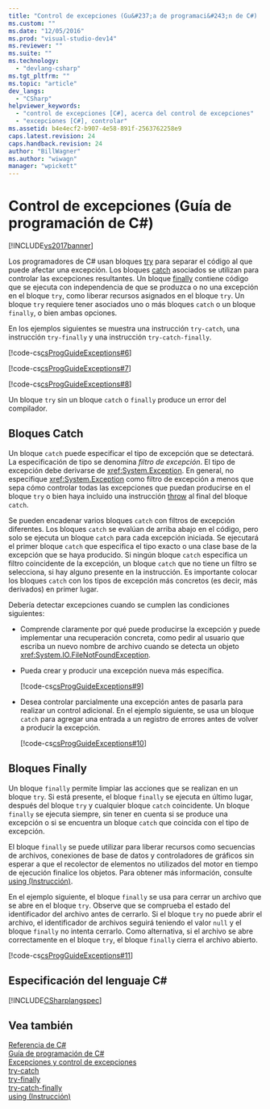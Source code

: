 ```yaml
---
title: "Control de excepciones (Gu&#237;a de programaci&#243;n de C#) | Microsoft Docs"
ms.custom: ""
ms.date: "12/05/2016"
ms.prod: "visual-studio-dev14"
ms.reviewer: ""
ms.suite: ""
ms.technology: 
  - "devlang-csharp"
ms.tgt_pltfrm: ""
ms.topic: "article"
dev_langs: 
  - "CSharp"
helpviewer_keywords: 
  - "control de excepciones [C#], acerca del control de excepciones"
  - "excepciones [C#], controlar"
ms.assetid: b4e4ecf2-b907-4e58-891f-2563762258e9
caps.latest.revision: 24
caps.handback.revision: 24
author: "BillWagner"
ms.author: "wiwagn"
manager: "wpickett"
---
```

# Control de excepciones (Gu&#237;a de programaci&#243;n de C#)
[!INCLUDE[vs2017banner](../../../csharp/includes/vs2017banner.md)]

Los programadores de C\# usan bloques [try](../../../csharp/language-reference/keywords/try-catch.md) para separar el código al que puede afectar una excepción.  Los bloques [catch](../../../csharp/language-reference/keywords/try-catch.md) asociados se utilizan para controlar las excepciones resultantes.  Un bloque [finally](../../../csharp/language-reference/keywords/try-finally.md) contiene código que se ejecuta con independencia de que se produzca o no una excepción en el bloque `try`, como liberar recursos asignados en el bloque `try`.  Un bloque `try` requiere tener asociados uno o más bloques `catch` o un bloque `finally`, o bien ambas opciones.  
  
 En los ejemplos siguientes se muestra una instrucción `try-catch`, una instrucción `try-finally` y una instrucción `try-catch-finally`.  
  
 [!code-cs[csProgGuideExceptions#6](../../../csharp/programming-guide/exceptions/codesnippet/CSharp/exception-handling_1.cs)]  
  
 [!code-cs[csProgGuideExceptions#7](../../../csharp/programming-guide/exceptions/codesnippet/CSharp/exception-handling_2.cs)]  
  
 [!code-cs[csProgGuideExceptions#8](../../../csharp/programming-guide/exceptions/codesnippet/CSharp/exception-handling_3.cs)]  
  
 Un bloque `try` sin un bloque `catch` o `finally` produce un error del compilador.  
  
## Bloques Catch  
 Un bloque `catch` puede especificar el tipo de excepción que se detectará.  La especificación de tipo se denomina *filtro de excepción*.  El tipo de excepción debe derivarse de <xref:System.Exception>.  En general, no especifique <xref:System.Exception> como filtro de excepción a menos que sepa cómo controlar todas las excepciones que puedan producirse en el bloque `try` o bien haya incluido una instrucción [throw](../../../csharp/language-reference/keywords/throw.md) al final del bloque `catch`.  
  
 Se pueden encadenar varios bloques `catch` con filtros de excepción diferentes.  Los bloques `catch` se evalúan de arriba abajo en el código, pero solo se ejecuta un bloque `catch` para cada excepción iniciada.  Se ejecutará el primer bloque `catch` que especifica el tipo exacto o una clase base de la excepción que se haya producido.  Si ningún bloque `catch` especifica un filtro coincidente de la excepción, un bloque `catch` que no tiene un filtro se selecciona, si hay alguno presente en la instrucción.  Es importante colocar los bloques `catch` con los tipos de excepción más concretos \(es decir, más derivados\) en primer lugar.  
  
 Debería detectar excepciones cuando se cumplen las condiciones siguientes:  
  
-   Comprende claramente por qué puede producirse la excepción y puede implementar una recuperación concreta, como pedir al usuario que escriba un nuevo nombre de archivo cuando se detecta un objeto <xref:System.IO.FileNotFoundException>.  
  
-   Pueda crear y producir una excepción nueva más específica.  
  
     [!code-cs[csProgGuideExceptions#9](../../../csharp/programming-guide/exceptions/codesnippet/CSharp/exception-handling_4.cs)]  
  
-   Desea controlar parcialmente una excepción antes de pasarla para realizar un control adicional.  En el ejemplo siguiente, se usa un bloque `catch` para agregar una entrada a un registro de errores antes de volver a producir la excepción.  
  
     [!code-cs[csProgGuideExceptions#10](../../../csharp/programming-guide/exceptions/codesnippet/CSharp/exception-handling_5.cs)]  
  
## Bloques Finally  
 Un bloque `finally` permite limpiar las acciones que se realizan en un bloque `try`.  Si está presente, el bloque `finally` se ejecuta en último lugar, después del bloque `try` y cualquier bloque `catch` coincidente.  Un bloque `finally` se ejecuta siempre, sin tener en cuenta si se produce una excepción o si se encuentra un bloque `catch` que coincida con el tipo de excepción.  
  
 El bloque `finally` se puede utilizar para liberar recursos como secuencias de archivos, conexiones de base de datos y controladores de gráficos sin esperar a que el recolector de elementos no utilizados del motor en tiempo de ejecución finalice los objetos.  Para obtener más información, consulte [using \(Instrucción\)](../../../csharp/language-reference/keywords/using-statement.md).  
  
 En el ejemplo siguiente, el bloque `finally` se usa para cerrar un archivo que se abre en el bloque `try`.  Observe que se comprueba el estado del identificador del archivo antes de cerrarlo.  Si el bloque `try` no puede abrir el archivo, el identificador de archivos seguirá teniendo el valor `null` y el bloque `finally` no intenta cerrarlo.  Como alternativa, si el archivo se abre correctamente en el bloque `try`, el bloque `finally` cierra el archivo abierto.  
  
 [!code-cs[csProgGuideExceptions#11](../../../csharp/programming-guide/exceptions/codesnippet/CSharp/exception-handling_6.cs)]  
  
## Especificación del lenguaje C\#  
 [!INCLUDE[CSharplangspec](../../../csharp/language-reference/keywords/includes/csharplangspec_md.md)]  
  
## Vea también  
 [Referencia de C\#](../../../csharp/language-reference/index.md)   
 [Guía de programación de C\#](../../../csharp/programming-guide/index.md)   
 [Excepciones y control de excepciones](../../../csharp/programming-guide/exceptions/exceptions-and-exception-handling.md)   
 [try\-catch](../../../csharp/language-reference/keywords/try-catch.md)   
 [try\-finally](../../../csharp/language-reference/keywords/try-finally.md)   
 [try\-catch\-finally](../../../csharp/language-reference/keywords/try-catch-finally.md)   
 [using \(Instrucción\)](../../../csharp/language-reference/keywords/using-statement.md)